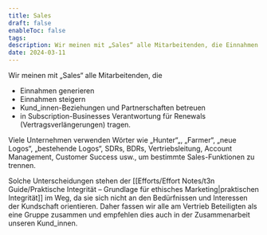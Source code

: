 ```yaml
---
title: Sales
draft: false
enableToc: false
tags: 
description: Wir meinen mit „Sales“ alle Mitarbeitenden, die Einnahmen generieren oder steigern, Kund_innen-Beziehungen und Partnerschaften betreuen oder Verantwortung für Renewals tragen.
date: 2024-03-11
---
```

Wir meinen mit „Sales“ alle Mitarbeitenden, die

- Einnahmen generieren
- Einnahmen steigern
- Kund_innen-Beziehungen und Partnerschaften betreuen
- in Subscription-Businesses Verantwortung für Renewals (Vertragsverlängerungen) tragen.

Viele Unternehmen verwenden Wörter wie „Hunter“„, „Farmer“, „neue Logos“, „bestehende Logos“, SDRs, BDRs, Vertriebsleitung, Account Management, Customer Success usw., um bestimmte Sales-Funktionen zu trennen. 

Solche Unterscheidungen stehen der [[Efforts/Effort Notes/t3n Guide/Praktische Integrität – Grundlage für ethisches Marketing|praktischen Integrität]] im Weg, da sie sich nicht an den Bedürfnissen und Interessen der Kundschaft orientieren. Daher fassen wir alle am Vertrieb Beteiligten als eine Gruppe zusammen und empfehlen dies auch in der Zusammenarbeit unseren Kund_innen.